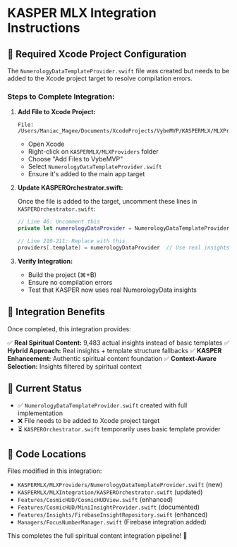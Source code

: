 # KASPER MLX Integration Instructions

## 🔧 **Required Xcode Project Configuration**

The `NumerologyDataTemplateProvider.swift` file was created but needs to be added to the Xcode project target to resolve compilation errors.

### **Steps to Complete Integration:**

1. **Add File to Xcode Project:**
   ```
   File: /Users/Maniac_Magee/Documents/XcodeProjects/VybeMVP/KASPERMLX/MLXProviders/NumerologyDataTemplateProvider.swift
   ```
   - Open Xcode
   - Right-click on `KASPERMLX/MLXProviders` folder
   - Choose "Add Files to VybeMVP"
   - Select `NumerologyDataTemplateProvider.swift`
   - Ensure it's added to the main app target

2. **Update KASPEROrchestrator.swift:**

   Once the file is added to the target, uncomment these lines in `KASPEROrchestrator.swift`:

   ```swift
   // Line 46: Uncomment this
   private let numerologyDataProvider = NumerologyDataTemplateProvider()

   // Line 210-211: Replace with this
   providers[.template] = numerologyDataProvider  // Use real insights instead of basic templates
   ```

3. **Verify Integration:**
   - Build the project (⌘+B)
   - Ensure no compilation errors
   - Test that KASPER now uses real NumerologyData insights

## 🎯 **Integration Benefits**

Once completed, this integration provides:

✅ **Real Spiritual Content:** 9,483 actual insights instead of basic templates
✅ **Hybrid Approach:** Real insights + template structure fallbacks
✅ **KASPER Enhancement:** Authentic spiritual content foundation
✅ **Context-Aware Selection:** Insights filtered by spiritual context

## 🔄 **Current Status**

- ✅ `NumerologyDataTemplateProvider.swift` created with full implementation
- ❌ File needs to be added to Xcode project target
- ⏳ `KASPEROrchestrator.swift` temporarily uses basic template provider

## 📝 **Code Locations**

Files modified in this integration:
- `KASPERMLX/MLXProviders/NumerologyDataTemplateProvider.swift` (new)
- `KASPERMLX/MLXIntegration/KASPEROrchestrator.swift` (updated)
- `Features/CosmicHUD/CosmicHUDView.swift` (enhanced)
- `Features/CosmicHUD/MiniInsightProvider.swift` (documented)
- `Features/Insights/FirebaseInsightRepository.swift` (enhanced)
- `Managers/FocusNumberManager.swift` (Firebase integration added)

This completes the full spiritual content integration pipeline! 🌟
